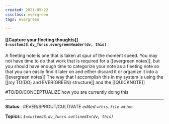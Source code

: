 ```yaml
---
created: 2021-05-22
cssclass: evergreen
tags: evergreen

---
```


#### [[Capture your fleeting thoughts]] `$=customJS.dv_funcs.evergreenHeader(dv, this)`

A fleeting note is one that is taken at spur of the moment speed. You may not have time to do that work that is required for a [[evergreen notes]], but you should have enough time to categorize your note as a fleeting note so that you can easily find it later on and either discard it or organize it into a [[evergreen notes]]
The way that I accomplish this in my system is using the [[my TO(DO) and EVER(GREEN) structure]] and the [[QUICKNOTE]]

#TO/DO/CONCEPTUALIZE how you are currently doing this

---

**Status**:: #EVER/SPROUT/CULTIVATE 
*edited `=this.file.mtime`*

**Topics**:: 
*`$=customJS.dv_funcs.outlinedIn(dv, this)`*

